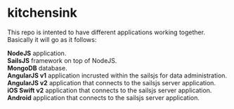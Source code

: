 # kitchensink

This repo is intented to have different applications working together.  
Basically it will go as it follows:

**NodeJS** application.  
**SailsJS** framework on top of NodeJS.  
**MongoDB** database.  
**AngularJS v1** application incrusted within the sailsjs for data administration.  
**AngularJS v2** application that connects to the sailsjs server application.  
**iOS Swift v2** application that connects to the sailsjs server application.  
**Android** application that connects to the sailsjs server application.  





